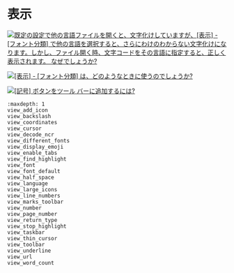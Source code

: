 # 表示





![](../../images/q..png)[既定の設定で他の言語ファイルを開くと、文字化けしていますが、\[表示\] \- \[フォント分類\] で他の言語を選択すると、さらにわけのわからない文字化けになります。しかし、ファイル開く時、文字コードをその言語に指定すると、正しく表示されます。 なぜでしょうか?](view_font_default)

![](../../images/q..png)[\[表示\] \- \[フォント分類\] は、どのようなときに使うのでしょうか?](view_font)

























![](../../images/q..png)[\[記号\] ボタンをツール バーに追加するには?](view_marks_toolbar)


```{toctree}
:maxdepth: 1
view_add_icon
view_backslash
view_coordinates
view_cursor
view_decode_ncr
view_different_fonts
view_display_emoji
view_enable_tabs
view_find_highlight
view_font
view_font_default
view_half_space
view_language
view_large_icons
view_line_numbers
view_marks_toolbar
view_number
view_page_number
view_return_type
view_stop_highlight
view_taskbar
view_thin_cursor
view_toolbar
view_underline
view_url
view_word_count
```
